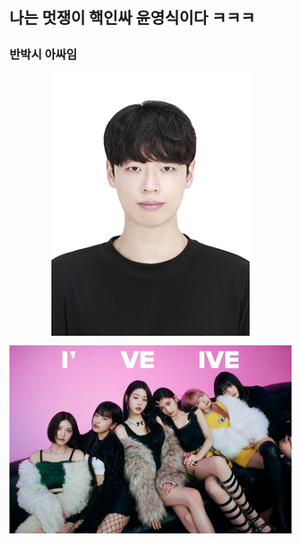 # 나는 멋쟁이 핵인싸 윤영식이다 ㅋㅋㅋ
## 반박시 아싸임

<div align="center">
<img src="증명사진(윤영식).jpg" alt="영식쿤"> <br>

<img src="1.jpg" alt="영식쿤"> <br>
</div>


<!--
**youngsik823/youngsik823** is a ✨ _special_ ✨ repository because its `README.md` (this file) appears on your GitHub profile.

Here are some ideas to get you started:

- 🔭 I’m currently working on ...
- 🌱 I’m currently learning ...
- 👯 I’m looking to collaborate on ...
- 🤔 I’m looking for help with ...
- 💬 Ask me about ...
- 📫 How to reach me: ...
- 😄 Pronouns: ...
- ⚡ Fun fact: ...
-->
